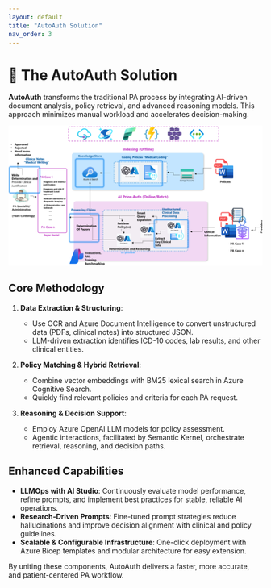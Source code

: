 ```yaml
---
layout: default
title: "AutoAuth Solution"
nav_order: 3
---
```


# 🤖 The AutoAuth Solution

**AutoAuth** transforms the traditional PA process by integrating AI-driven document analysis, policy retrieval, and advanced reasoning models. This approach minimizes manual workload and accelerates decision-making.

![Solution Diagram](./images/diagram.png)

## Core Methodology

1. **Data Extraction & Structuring**:  
   - Use OCR and Azure Document Intelligence to convert unstructured data (PDFs, clinical notes) into structured JSON.
   - LLM-driven extraction identifies ICD-10 codes, lab results, and other clinical entities.

2. **Policy Matching & Hybrid Retrieval**:  
   - Combine vector embeddings with BM25 lexical search in Azure Cognitive Search.
   - Quickly find relevant policies and criteria for each PA request.

3. **Reasoning & Decision Support**:  
   - Employ Azure OpenAI LLM models for policy assessment.
   - Agentic interactions, facilitated by Semantic Kernel, orchestrate retrieval, reasoning, and decision paths.

## Enhanced Capabilities

- **LLMOps with AI Studio**: Continuously evaluate model performance, refine prompts, and implement best practices for stable, reliable AI operations.
- **Research-Driven Prompts**: Fine-tuned prompt strategies reduce hallucinations and improve decision alignment with clinical and policy guidelines.
- **Scalable & Configurable Infrastructure**: One-click deployment with Azure Bicep templates and modular architecture for easy extension.

By uniting these components, AutoAuth delivers a faster, more accurate, and patient-centered PA workflow.